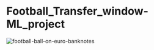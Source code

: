 # Football_Transfer_window-ML_project
![football-ball-on-euro-banknotes](https://github.com/vedant1101/Football_Transfer_window-ML_project/assets/115668347/0ea81f46-f92c-4da6-828a-6821ef165fed)
